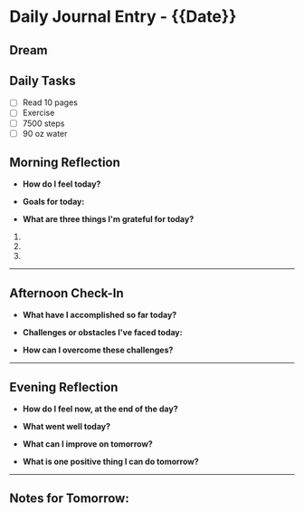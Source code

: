 
# Daily Journal Entry - {{Date}}


## Dream


## Daily Tasks

- [ ] Read 10 pages
- [ ] Exercise
- [ ] 7500 steps
- [ ] 90 oz water 

## Morning Reflection
- **How do I feel today?**  
 

- **Goals for today:**  
 

- **What are three things I'm grateful for today?**  
1. 
2. 
3. 

---

## Afternoon Check-In
- **What have I accomplished so far today?**  
  

- **Challenges or obstacles I've faced today:**  
  

- **How can I overcome these challenges?**  
  

---

## Evening Reflection
- **How do I feel now, at the end of the day?**  
 

- **What went well today?**  


- **What can I improve on tomorrow?**  
  

- **What is one positive thing I can do tomorrow?**  
 

---

## Notes for Tomorrow:

